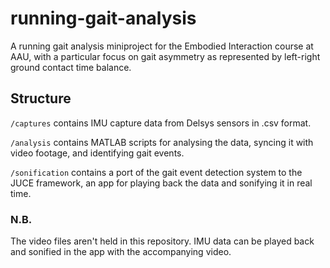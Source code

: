 # running-gait-analysis
A running gait analysis miniproject for the Embodied Interaction 
course at AAU, with a particular focus on gait asymmetry as
represented by left-right ground contact time balance.

## Structure

`/captures` contains IMU capture data from Delsys sensors in .csv 
format.

`/analysis` contains MATLAB scripts for analysing the data, syncing 
it with video footage, and identifying gait events.

`/sonification` contains a port of the gait event detection system
to the JUCE framework, an app for playing back the data and
sonifying it in real time.

### N.B.
The video files aren't held in this repository. IMU data can be
played back and sonified in the app with the accompanying video.